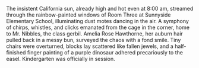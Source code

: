 The insistent California sun, already high and hot even at 8:00 am, streamed through the rainbow-painted windows of Room Three at Sunnyside Elementary School, illuminating dust motes dancing in the air.  A symphony of chirps, whistles, and clicks emanated from the cage in the corner, home to Mr. Nibbles, the class gerbil.  Amelia Rose Hawthorne, her auburn hair pulled back in a messy bun, surveyed the chaos with a fond smile.  Tiny chairs were overturned, blocks lay scattered like fallen jewels, and a half-finished finger painting of a purple dinosaur adhered precariously to the easel.  Kindergarten was officially in session.
